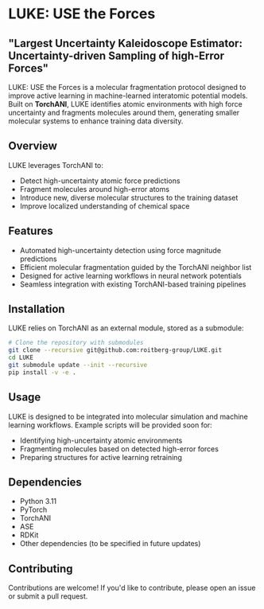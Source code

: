 # LUKE: USE the Forces

## "Largest Uncertainty Kaleidoscope Estimator: Uncertainty-driven Sampling of high-Error Forces"

LUKE: USE the Forces is a molecular fragmentation protocol designed to improve active learning in machine-learned interatomic potential models. Built on **TorchANI**, LUKE identifies atomic environments with high force uncertainty and fragments molecules around them, generating smaller molecular systems to enhance training data diversity.

## Overview
LUKE leverages TorchANI to:
- Detect high-uncertainty atomic force predictions
- Fragment molecules around high-error atoms
- Introduce new, diverse molecular structures to the training dataset
- Improve localized understanding of chemical space

## Features
- Automated high-uncertainty detection using force magnitude predictions
- Efficient molecular fragmentation guided by the TorchANI neighbor list
- Designed for active learning workflows in neural network potentials
- Seamless integration with existing TorchANI-based training pipelines

## Installation
LUKE relies on TorchANI as an external module, stored as a submodule:
```bash
# Clone the repository with submodules
git clone --recursive git@github.com:roitberg-group/LUKE.git
cd LUKE
git submodule update --init --recursive
pip install -v -e .
```

## Usage

LUKE is designed to be integrated into molecular simulation and machine learning workflows. Example scripts will be provided soon for:

- Identifying high-uncertainty atomic environments
- Fragmenting molecules based on detected high-error forces
- Preparing structures for active learning retraining

## Dependencies

- Python 3.11
- PyTorch
- TorchANI
- ASE
- RDKit
- Other dependencies (to be specified in future updates)

## Contributing

Contributions are welcome! If you'd like to contribute, please open an issue or submit a pull request.
